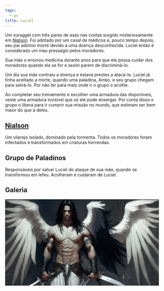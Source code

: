 ```yaml
---
tags:
  - pc
title: Luciel
---
```

Um suraggel com três pares de asas nas costas surgido misteriosamente em [Nialson](../../../Lugares/Plano%20Material/Nyrule/Ermos/Marcadores/Nialson.md). Foi adotado por um casal de médicos e, pouco tempo depois, seu pai adotivo morre devido a uma doença desconhecida. Luciel então é considerado um mau presságio pelos moradores.

Sua mãe o ensinou medicina durante anos para que ele possa cuidar dos moradores quando ela se for e assim parem de discriminá-lo.

Um dia sua mãe contraiu a doença e estava prestes a atacá-lo. Luciel já tinha aceitado a morte, quando uma paladina, Amko, e seu grupo chegam para salvá-lo. Por não ter para mais onde ir o grupo o acolhe.

Ao completar seu treinamento e escolher uma armadura das disponíveis, veste uma armadura invisível que só ele pode enxergar. Por conta disso o grupo o libera para ir cumprir sua missão no mundo, que estimam ser bem maior do que a deles.

## [Nialson](../../../Lugares/Plano%20Material/Nyrule/Ermos/Marcadores/Nialson.md)
Um vilarejo isolado, dominado pela tormenta. Todos os moradores foram infectados e transformados em criaturas horrendas.

## Grupo de Paladinos
Responsáveis por salvar Luciel do ataque de sua mãe, quando se transformou em lefeu. Acolheram e cuidaram de Luciel.

## Galeria
![luciel-fullbody.jpg](./luciel-fullbody.jpg)
